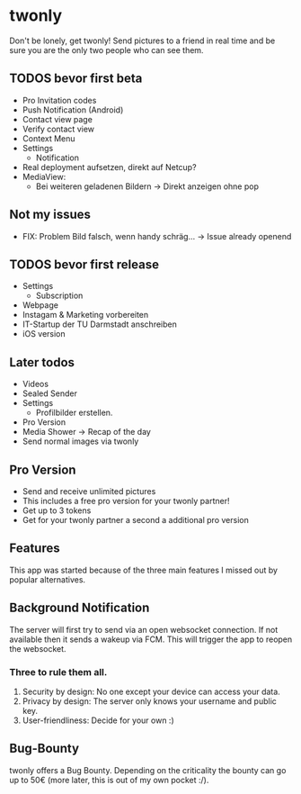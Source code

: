 # twonly

Don't be lonely, get twonly! Send pictures to a friend in real time and be sure you are the only two people who can see them.


## TODOS bevor first beta
- Pro Invitation codes
- Push Notification (Android)
- Contact view page
- Verify contact view
- Context Menu
- Settings
    - Notification
- Real deployment aufsetzen, direkt auf Netcup?
- MediaView:
    - Bei weiteren geladenen Bildern -> Direkt anzeigen ohne pop

## Not my issues
- FIX: Problem Bild falsch, wenn handy schräg... -> Issue already openend

## TODOS bevor first release
- Settings
    - Subscription
- Webpage
- Instagam & Marketing vorbereiten
- IT-Startup der TU Darmstadt anschreiben
- iOS version

## Later todos
- Videos
- Sealed Sender
- Settings
    - Profilbilder erstellen.
- Pro Version
- Media Shower -> Recap of the day
- Send normal images via twonly



## Pro Version

- Send and receive unlimited pictures
- This includes a free pro version for your twonly partner!
- Get up to 3 tokens 
- Get for your twonly partner a second a additional pro version



## Features

This app was started because of the three main features I missed out by popular alternatives.


## Background Notification

The server will first try to send via an open websocket connection.
If not available then it sends a wakeup via FCM. This will trigger the app to reopen the websocket.

### Three to rule them all.

1. Security by design: No one except your device can access your data.
2. Privacy by design: The server only knows your username and public key.
3. User-friendliness: Decide for your own :)

## Bug-Bounty

twonly offers a Bug Bounty. Depending on the criticality the bounty can go up to 50€ (more later,
this is out of my own pocket :/).
